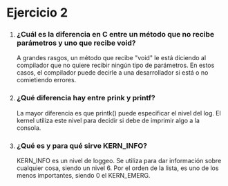 # Ejercicio 2

1. ### ¿Cuál es la diferencia en C entre un método que no recibe parámetros y uno que recibe void?
   A grandes rasgos, un método que recibe "void" le está diciendo al compilador que no quiere recibir ningún tipo de parámetros. En estos casos, el compilador puede decirle a una desarrollador si está o no comietiendo errores.
2. ### ¿Qué diferencia hay entre prink y printf?
   La mayor diferencia es que printk() puede especificar el nivel del log. El kernel utiliza este nivel para decidir si debe de imprimir algo a la consola.
3. ### ¿Qué es y para qué sirve KERN_INFO?
   KERN_INFO es un nivel de loggeo. Se utiliza para dar información sobre cualquier cosa, siendo un nivel 6. Por el orden de la lista, es uno de los menos importantes, siendo 0 el KERN_EMERG.
